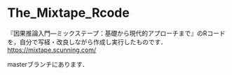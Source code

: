 # The_Mixtape_Rcode
『因果推論入門―ミックステープ：基礎から現代的アプローチまで』のRコードを，自分で写経・改良しながら作成し実行したものです．
https://mixtape.scunning.com/

masterブランチにあります．
